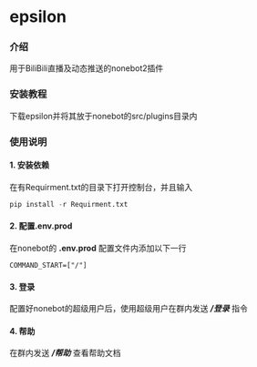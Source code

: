 # epsilon

### 介绍

用于BiliBili直播及动态推送的nonebot2插件


### 安装教程

下载epsilon并将其放于nonebot的src/plugins目录内

### 使用说明

#### 1. 安装依赖

在有Requirment.txt的目录下打开控制台，并且输入

```python
pip install -r Requirment.txt
```

#### 2. 配置.env.prod

在nonebot的  **.env.prod**  配置文件内添加以下一行

```
COMMAND_START=["/"]
```

#### 3. 登录

配置好nonebot的超级用户后，使用超级用户在群内发送  ***/登录***   指令

#### 4. 帮助

在群内发送 ***/帮助*** 查看帮助文档
